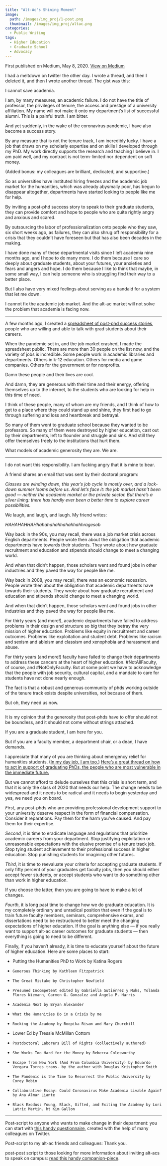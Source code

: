 ```yaml
---
title: "Alt-Ac's Shining Moment"
image: 
  path: /images/img_proj/1-post.png
  thumbnail: /images/img_proj/altac.png
categories:
  - Public Writing
tags:
  - Higher Education
  - Graduate School
  - Advocacy
---
```


First published on Medium, May 8, 2020. [View on Medium](https://halperta.medium.com/open-letter-to-my-friend-who-i-love-who-wants-to-get-a-phd-in-literature-87392dabec16)

I had a meltdown on twitter the other day. I wrote a thread, and then I deleted it, and then I wrote another thread. The gist was this:

I cannot save academia.

I am, by many measures, an academic failure. I do not have the title of professor, the privileges of tenure, the access and prestige of a university affiliation. My name will not make it onto my department’s list of successful alumni. This is a painful truth. I am bitter.

And yet suddenly, in the wake of the coronavirus pandemic, I have also become a success story.

By any measure that is not the tenure track, I am incredibly lucky. I have a job that draws on my scholarly expertise and on skills I developed through my PhD. My work directly supports the research and teaching I believe in. I am paid well, and my contract is not term-limited nor dependent on soft money.

(Added bonus: my colleagues are brilliant, dedicated, and supportive.)

So as universities have instituted hiring freezes and the academic job market for the humanities, which was already abysmally poor, has begun to disappear altogether, departments have started looking to people like me for help.

By inviting a post-phd success story to speak to their graduate students, they can provide comfort and hope to people who are quite rightly angry and anxious and scared.

By outsourcing the labor of professionalization onto people who they saw, six short weeks ago, as failures, they can also shrug off responsibility for a crisis that they couldn’t have foreseen but that has also been decades in the making.

I have done many of these departmental visits since I left academia nine months ago, and I hope to do many more. I do them because I care so deeply about graduate students, about your futures, your anxieties and fears and angers and hope. I do them because I like to think that maybe, in some small way, I can help someone who is struggling find their way to a better place.

But I also have very mixed feelings about serving as a bandaid for a system that let me down.

I cannot fix the academic job market. And the alt-ac market will not solve the problem that academia is facing now.

***

A few months ago, I created a [spreadsheet of post-phd success stories](https://hcommons.org/docs/alt-ac-support-network/), people who are willing and able to talk with grad students about their careers.

When the pandemic set in, and the job market crashed, I made the spreadsheet public. There are more than 30 people on the list now, and the variety of jobs is incredible. Some people work in academic libraries and departments. Others in k-12 education. Others for media and game companies. Others for the government or for nonprofits.

Damn these people and their lives are cool.

And damn, they are generous with their time and their energy, offering themselves up to the internet, to the students who are looking for help in this time of need.

I think of these people, many of whom are my friends, and I think of how to get to a place where they could stand up and shine, they first had to go through suffering and loss and heartbreak and betrayal.

So many of them went to graduate school because they wanted to be professors. So many of them were destroyed by higher education, cast out by their departments, left to flounder and struggle and sink. And still they offer themselves freely to the institutions that hurt them.

What models of academic generosity they are. We are.

***

I do not want this responsibility. I am fucking angry that it is mine to bear.

A friend shares an email that was sent by their doctoral program:

*Classes are winding down, this year’s job cycle is mostly over, and a lock-down summer looms before us. And let’s face it: the job market hasn’t been good — neither the academic market or the private sector. But there’s a silver lining: there has hardly ever been a better time to explore career possibilities.*

We laugh, and laugh, and laugh. My friend writes:

*HAHAHAHHAHhahahahahhahahhahhragesob*

Way back in the 90s, you may recall, there was a job market crisis across English departments. People wrote then about the obligation that academic departments have towards their students. They wrote about how graduate recruitment and education and stipends should change to meet a changing world.

And when that didn’t happen, those scholars went and found jobs in other industries and they paved the way for people like me.

Way back in 2008, you may recall, there was an economic recession. People wrote then about the obligation that academic departments have towards their students. They wrote about how graduate recruitment and education and stipends should change to meet a changing world.

And when that didn’t happen, those scholars went and found jobs in other industries and they paved the way for people like me.

For thirty years (and more!), academic departments have failed to address problems in their design and structure so big that they betray the very mission of higher education. Problems like equity in recruitment and career outcomes. Problems like exploitation and student debt. Problems like racism and sexism and ableism and classism and xenophobia and harassment and abuse.

For thirty years (and more!) faculty have failed to change their departments to address these cancers at the heart of higher education. #NotAllFaculty, of course, and #NotOnlyFaculty. But at some point we have to acknowledge that the people with job security, cultural capital, and a mandate to care for students have not done nearly enough.

The fact is that a robust and generous community of phds working outside of the tenure track exists despite universities, not because of them.

But oh, they need us now.

***

It is my opinion that the generosity that post-phds have to offer should not be boundless, and it should not come without strings attached.

If you are a graduate student, I am here for you.

But if you are a faculty member, a department chair, or a dean, I have demands.

I appreciate that many of you are thinking about emergency relief for humanities students. ([In my day job, I am too.](https://www.neh.gov/program/neh-cares-cultural-organizations)) [Here’s a great thread on how to act in support of graduating PhDs, the people who are most vulnerable in the immediate future.](https://twitter.com/megpillow/status/1258811587563044869)

But we cannot afford to delude ourselves that this crisis is short term, and that it is only the class of 2020 that needs our help. The change needs to be widespread and it needs to be radical and it needs to begin yesterday and yes, we need you on board.

*First*, any post-phds who are providing professional development support to your university deserve respect in the form of financial compensation. Consider it reparations. Pay them for the harm you’ve caused. And pay them for their expertise.

*Second*, it is time to eradicate language and regulations that prioritize academic careers from your department. Stop justifying exploitation or unreasonable expectations with the elusive promise of a tenure track job. Stop tying student achievement to their professional success in higher education. Stop punishing students for imagining other futures.

*Third*, it is time to reevaluate your criteria for accepting graduate students. If only fifty percent of your graduates get faculty jobs, then you should either accept fewer students, or accept students who want to do something other than work in higher education.

If you choose the latter, then you are going to have to make a lot of changes.

*Fourth*, it is long past time to change how we do graduate education. It is my completely ordinary and unradical position that even if the goal is to train future faculty members, seminars, comprehensive exams, and dissertations need to be restructured to better meet the changing expectations of higher education. If the goal is anything else — if you really want to support alt-ac career outcomes for graduate students — then everything is going to need to be different.

Finally, if you haven’t already, it is time to educate yourself about the future of higher education. Here are some places to start:

* Putting the Humanities PhD to Work by Katina Rogers
*     Generous Thinking by Kathleen Fitzpatrick
*     The Great Mistake by Christopher Newfield
*     Presumed Incompetent edited by Gabriella Gutiérrez y Muhs, Yolanda Flores Niemann, Carmen G. Gonzalez and Angela P. Harris
*     Academia Next by Bryan Alexander
*     What the Humanities Do in a Crisis by me
*     Rocking the Academy by Roopika Risam and Mary Churchill
*    Lower Ed by Tressie McMillan Cottom
*     Postdoctoral Laborers Bill of Rights (collectively authored)
*     She Works Too Hard for the Money by Rebecca Colesworthy
*     Escape from New York (And From Columbia University) by Eduardo Vergara Torres trans. by the author with Douglas Kristopher Smith
*     The Pandemic is the Time to Resurrect the Public University by Corey Robin
*     Collaborative Essay: Could Coronavirus Make Academia Livable Again? by Ana Almar Liante
*     Black Exodus: Young, Black, Gifted, and Exiting the Academy by Lori Latric Martin. ht Kim Gallon

***

Post-script to anyone who wants to make change in their department: you can start with [this handy questionnaire](https://docs.google.com/document/d/1XrD6NtvIvH2aKbydmXy_yPcur8PbivCslqTDKcMlbBk/edit), created with the help of many colleagues on Twitter.

Post-script to my alt-ac friends and colleagues: Thank you.

post-post script to those looking for more information about inviting alt-acs to speak on campus: [read this handy companion-piece](https://medium.com/@halperta/so-you-want-to-invite-an-alt-ac-to-speak-on-your-campus-a46da71366d0?sk=26b8d234dbc46ff9a5cf1b2adeb79ae5).